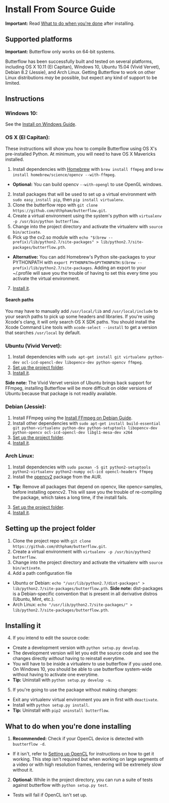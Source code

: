 # Install From Source Guide
**Important:** Read [What to do when you're done](#what-to-do-when-youre-done) after installing.

## Supported platforms
**Important:** Butterflow only works on 64-bit systems.

Butterflow has been successfully built and tested on several platforms, including OS X 10.11 (El Capitan), Windows 10, Ubuntu 15.04 (Vivid Vervet), Debian 8.2 (Jessie), and Arch Linux. Getting Butterflow to work on other Linux distributions *may* be possible, but expect any kind of support to be limited.

## Instructions
### Windows 10:
See the [Install on Windows Guide](Install-On-Windows-Guide.md).

### OS X (El Capitan):
These instructions will show you how to compile Butterflow using OS X's pre-installed Python. At minimum, you will need to have OS X Mavericks installed.

1. Install dependencies with [Homebrew](http://brew.sh/) with `brew install ffmpeg` and `brew install homebrew/science/opencv --with-ffmpeg`.
 * **Optional:** You can build opencv `--with-opengl` to use OpenGL windows.
2. Install packages that will be used to set up a virtual environment with `sudo easy_install pip`, then `pip install virtualenv`.
3. Clone the butterflow repo with `git clone https://github.com/dthpham/butterflow.git`.
4. Create a virtual environment using the system's python with `virtualenv -p /usr/bin/python butterflow`.
5. Change into the project directory and activate the virtualenv with `source bin/activate`.
6. Pick up the cv2.so module with `echo "$(brew --prefix)/lib/python2.7/site-packages" > lib/python2.7/site-packages/butterflow.pth`.
 * **Alternative:** You can add Homebrew's Python site-packages to your PYTHONPATH with `export PYTHONPATH=$PYTHONPATH:$(brew --prefix)/lib/python2.7/site-packages`. Adding an export to your ~/.profile will save you the trouble of having to set this every time you activate the virtual environment.
7. [Install it](#installing-it).

#### Search paths
You may have to manually add `/usr/local/lib` and `/usr/local/include` to your search paths to pick up some headers and libraries. If you're using Xcode's clang, it will only search OS X SDK paths. You should install the Xcode Command Line tools with `xcode-select --install` to get a version that searches `/usr/local` by default.

### Ubuntu (Vivid Vervet):
1. Install dependencies with `sudo apt-get install git virtualenv python-dev ocl-icd-opencl-dev libopencv-dev python-opencv ffmpeg`.
2. [Set up the project folder](#setting-up-the-project-folder).
3. [Install it](#installing-it).

**Side note:** The Vivid Vervet version of Ubuntu brings back support for FFmpeg, installing Butterflow will be more difficult on older versions of Ubuntu because that package is not readily available.

### Debian (Jessie):
1. Install FFmpeg using the [Install FFmpeg on Debian Guide](Install-FFmpeg-On-Debian-Guide.md).
2. Install other dependencies with `sudo apt-get install build-essential git python-virtualenv python-dev python-setuptools libopencv-dev python-opencv ocl-icd-opencl-dev libgl1-mesa-dev x264`
3. [Set up the project folder](#setting-up-the-project-folder).
4. [Install it](#installing-it).

### Arch Linux:
1. Install dependencies with `sudo pacman -S git python2-setuptools python2-virtualenv python2-numpy ocl-icd opencl-headers ffmpeg`
2. Install the [opencv2](https://aur.archlinux.org/packages/opencv2/) package from the AUR.
 * **Tip:** Remove all packages that depend on opencv, like opencv-samples, before installing opencv2. This will save you the trouble of re-compiling the package, which takes a long time, if the install fails.
3. [Set up the project folder](#setting-up-the-project-folder).
4. [Install it](#installing-it).

## Setting up the project folder
1. Clone the project repo with `git clone https://github.com/dthpham/butterflow.git`.
2. Create a virtual environment with `virtualenv -p /usr/bin/python2 butterflow`.
3. Change into the project directory and activate the virtualenv with `source bin/activate`.
4. Add a path configuration file
 * Ubuntu or Debian: `echo "/usr/lib/python2.7/dist-packages" > lib/python2.7/site-packages/butterflow.pth`. **Side note:** dist-packages is a Debian-specific convention that is present in all derivative distros (Ubuntu, Mint, etc.).
 * Arch Linux: `echo "/usr/lib/python2.7/site-packages/" > lib/python2.7/site-packages/butterflow.pth`.

## Installing it
4. If you intend to edit the source code:
  * Create a development version with `python setup.py develop`.
  * The development version will let you edit the source code and see the changes directly *without* having to reinstall everytime.
  * You will have to be inside a virtualenv to use butterflow if you used one. On Windows 10, you should be able to use butterflow system-wide without having to activate one everytime.
  * **Tip:** Uninstall with `python setup.py develop -u`.
5. If you're going to use the package without making changes:
  * Exit any virtualenv virtual environment you are in first with `deactivate`.
  * Install with `python setup.py install`.
  * **Tip:** Uninstall with `pip2 uninstall butterflow`.

## What to do when you're done installing
1. **Recommended:** Check if your OpenCL device is detected with `buutterflow -d`.
 * If it isn't, refer to [Setting up OpenCL](Setting-up-OpenCL.md) for instructions on how to get it working. This step isn't required but when working on large segments of a video or with high resolution frames, rendering will be extremely slow without it.
2. **Optional:** While in the project directory, you can run a suite of tests against butterflow with `python setup.py test`.
 * Tests will fail if OpenCL isn't set up.
